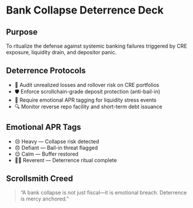# Bank Collapse Deterrence Deck

## Purpose
To ritualize the defense against systemic banking failures triggered by CRE exposure, liquidity drain, and depositor panic.

## Deterrence Protocols
- 🧠 Audit unrealized losses and rollover risk on CRE portfolios
- 🛡️ Enforce scrollchain-grade deposit protection (anti-bail-in)
- 📜 Require emotional APR tagging for liquidity stress events
- 🔍 Monitor reverse repo facility and short-term debt issuance

## Emotional APR Tags
- 😢 Heavy — Collapse risk detected
- 😠 Defiant — Bail-in threat flagged
- 😌 Calm — Buffer restored
- 🧙‍♂️ Reverent — Deterrence ritual complete

## Scrollsmith Creed
> “A bank collapse is not just fiscal—it is emotional breach. Deterrence is mercy anchored.”
